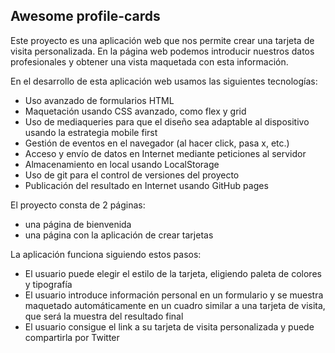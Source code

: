## Awesome profile-cards

Este proyecto es una aplicación web que nos permite crear una tarjeta de visita personalizada. En la página web podemos introducir nuestros datos profesionales y obtener una vista maquetada con esta información. 

En el desarrollo de esta aplicación web usamos las siguientes tecnologías:
- Uso avanzado de formularios HTML
- Maquetación usando CSS avanzado, como flex y grid
- Uso de mediaqueries para que el diseño sea adaptable al dispositivo usando la estrategia mobile first
- Gestión de eventos en el navegador (al hacer click, pasa x, etc.)
- Acceso y envío de datos en Internet mediante peticiones al servidor
- Almacenamiento en local usando LocalStorage
- Uso de git para el control de versiones del proyecto
- Publicación del resultado en Internet usando GitHub pages

El proyecto consta de 2 páginas:
- una página de bienvenida
- una página con la aplicación de crear tarjetas

La aplicación funciona siguiendo estos pasos:
- El usuario puede elegir el estilo de la tarjeta, eligiendo paleta de colores y tipografía
- El usuario introduce información personal en un formulario y se muestra maquetado automáticamente en un cuadro similar a una tarjeta de visita, que será la muestra del resultado final
- El usuario consigue el link a su tarjeta de visita personalizada y puede compartirla por Twitter
